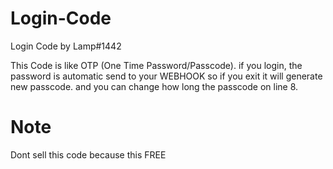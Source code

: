 # Login-Code
Login Code by Lamp#1442

This Code is like OTP (One Time Password/Passcode).
if you login, the password is automatic send to your WEBHOOK
so if you exit it will generate new passcode.
and you can change how long the passcode on line 8.

# Note
Dont sell this code because this FREE
